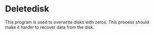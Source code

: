 # Deletedisk
This program is used to overwrite disks with zeros.
This process should make it harder to recover data from the disk.
